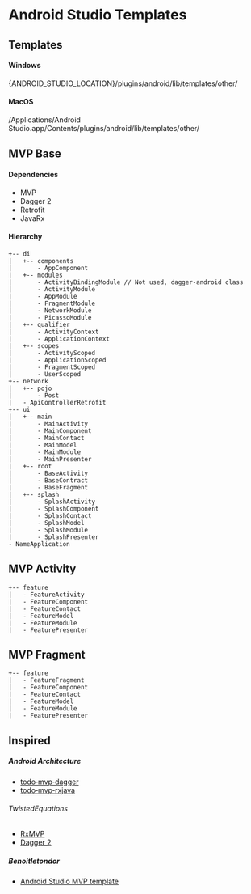 # Android Studio Templates

## Templates

#### Windows

{ANDROID_STUDIO_LOCATION}/plugins/android/lib/templates/other/


#### MacOS

/Applications/Android Studio.app/Contents/plugins/android/lib/templates/other/

## MVP Base

#### Dependencies
  * MVP
  * Dagger 2 
  * Retrofit
  * JavaRx

#### Hierarchy

```
+-- di
|   +-- components
|       - AppComponent
|   +-- modules
|       - ActivityBindingModule // Not used, dagger-android class
|       - ActivityModule
|       - AppModule
|       - FragmentModule
|       - NetworkModule
|       - PicassoModule
|   +-- qualifier
|       - ActivityContext
|       - ApplicationContext
|   +-- scopes
|       - ActivityScoped
|       - ApplicationScoped
|       - FragmentScoped
|       - UserScoped
+-- network
|   +-- pojo
|       - Post
|   - ApiControllerRetrofit
+-- ui
|   +-- main
|       - MainActivity
|       - MainComponent
|       - MainContact
|       - MainModel
|       - MainModule
|       - MainPresenter
|   +-- root
|       - BaseActivity
|       - BaseContract
|       - BaseFragment
|   +-- splash
|       - SplashActivity
|       - SplashComponent
|       - SplashContact
|       - SplashModel
|       - SplashModule
|       - SplashPresenter
- NameApplication
```

## MVP Activity

```
+-- feature
|   - FeatureActivity
|   - FeatureComponent
|   - FeatureContact
|   - FeatureModel
|   - FeatureModule
|   - FeaturePresenter
```

## MVP Fragment

```
+-- feature
|   - FeatureFragment
|   - FeatureComponent
|   - FeatureContact
|   - FeatureModel
|   - FeatureModule
|   - FeaturePresenter
```

## Inspired

##### Android Architecture
* [todo‑mvp‑dagger](https://github.com/googlesamples/android-architecture/tree/todo-mvp-dagger/)
* [todo‑mvp‑rxjava](https://github.com/googlesamples/android-architecture/tree/todo-mvp-rxjava/)

###### TwistedEquations
* [RxMVP](https://www.youtube.com/watch?v=--wragcEDtI&list=PLuR1PJnGR-IgeDuzxoGe3hHV_8OfbHy8c/)
* [Dagger 2](https://www.youtube.com/watch?v=Qwk7ESmaCq0&list=PLuR1PJnGR-Ih-HXnGSpnqjdhdvqcwhfFU/)

##### Benoitletondor
* [Android Studio MVP template](https://github.com/benoitletondor/Android-Studio-MVP-template/)
